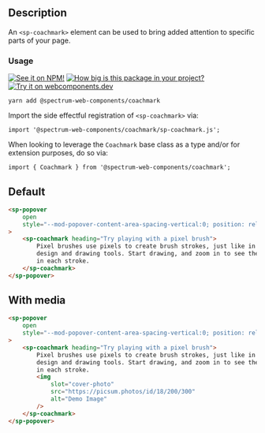 ## Description

An `<sp-coachmark>` element can be used to bring added attention to specific parts of your page.

### Usage

[![See it on NPM!](https://img.shields.io/npm/v/@spectrum-web-components/coachmark?style=for-the-badge)](https://www.npmjs.com/package/@spectrum-web-components/coachmark)
[![How big is this package in your project?](https://img.shields.io/bundlephobia/minzip/@spectrum-web-components/coachmark?style=for-the-badge)](https://bundlephobia.com/result?p=@spectrum-web-components/coachmark)
[![Try it on webcomponents.dev](https://img.shields.io/badge/Try%20it%20on-webcomponents.dev-green?style=for-the-badge)](https://webcomponents.dev/edit/collection/fO75441E1Q5ZlI0e9pgq/Z611FV1zeF0CLBLVHNFY/src/index.ts)

```
yarn add @spectrum-web-components/coachmark
```

Import the side effectful registration of `<sp-coachmark>` via:

```
import '@spectrum-web-components/coachmark/sp-coachmark.js';
```

When looking to leverage the `Coachmark` base class as a type and/or for extension purposes, do so via:

```
import { Coachmark } from '@spectrum-web-components/coachmark';
```

## Default

```html
<sp-popover
    open
    style="--mod-popover-content-area-spacing-vertical:0; position: relative"
>
    <sp-coachmark heading="Try playing with a pixel brush">
        Pixel brushes use pixels to create brush strokes, just like in other
        design and drawing tools. Start drawing, and zoom in to see the pixels
        in each stroke.
    </sp-coachmark>
</sp-popover>
```

## With media

```html
<sp-popover
    open
    style="--mod-popover-content-area-spacing-vertical:0; position: relative"
>
    <sp-coachmark heading="Try playing with a pixel brush">
        Pixel brushes use pixels to create brush strokes, just like in other
        design and drawing tools. Start drawing, and zoom in to see the pixels
        in each stroke.
        <img
            slot="cover-photo"
            src="https://picsum.photos/id/18/200/300"
            alt="Demo Image"
        />
    </sp-coachmark>
</sp-popover>
```
